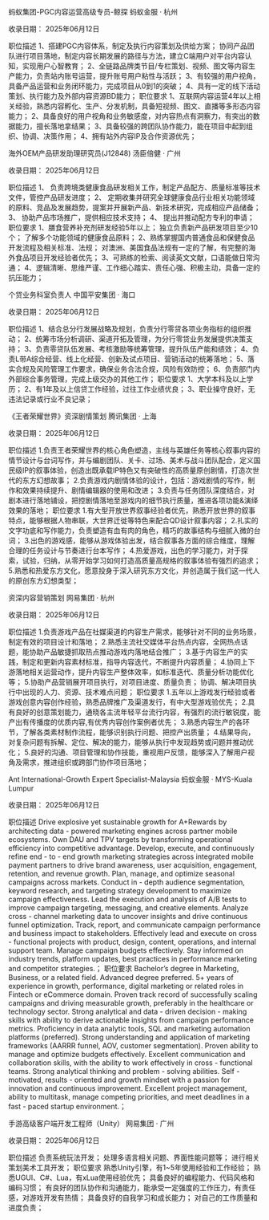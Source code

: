 蚂蚁集团-PGC内容运营高级专员-鲸探
蚂蚁金服 · 杭州

收录日期： 2025年06月12日

职位描述
1、搭建PGC内容体系，制定及执行内容策划及供给方案；
协同产品团队进行项目落地，制定内容长期发展的路径与方法，建立C端用户对平台内容认知，实现用户心智教育；
2、全链路品牌类节目/专栏策划、视频、图文等内容生产能力，负责站内账号运营，提升账号用户粘性与活跃；
3、有较强的用户视角，具备产品运营和业务闭环能力，完成项目从0到1的突破；
4、具有一定的线下活动策划、执行能力及外部内容资源BD能力；
职位要求
1、互联网内容运营4年以上相关经验，熟悉内容孵化、生产、分发机制，具备短视频、图文、直播等多形态内容能力；
2、具备良好的用户视角和业务敏感度，对内容热点有洞察力，有突出的数据能力，擅长落地拿结果；
3、具备较强的跨团队协作能力，能在项目中起到组织、协调、决策作用；
4、拥有站外内容IP及合作资源优先；


海外OEM产品研发助理研究员(J12848)
汤臣倍健 · 广州

收录日期： 2025年06月12日

职位描述
1、 负责跨境类健康食品研发相关工作，制定产品配方、质量标准等技术文件，管控产品研发进度；
2、 定期收集并研究全球健康食品行业相关功能领域的原料、竞品及发展趋势，提案并开展新产品、新技术研究，完成相应产品储备；
3、 协助产品市场推广，提供相应技术支持；
4、 提出并推动配方专利的申请；
职位要求
1、膳食营养补充剂研发经验5年以上；
独立负责新产品研发项目至少10个；
了解多个功能领域的健康食品原料；
2、熟练掌握国内普通食品和保健食品开发流程及相关标准、法规；
对澳洲、美国食品法规有一定的了解，有完整的海外食品项目开发经验者优先；
3、可熟练的检索、阅读英文文献，口语能做日常沟通；
4、逻辑清晰、思维严谨、工作细心踏实、责任心强、积极主动，具备一定的抗压能力；


个贷业务科室负责人
中国平安集团 · 海口

收录日期： 2025年06月12日

职位描述
1、结合总分行发展战略及规划，负责分行零贷各项业务指标的组织推动；
2、统筹市场分析调研、渠道开拓及管理，为分行零贷业务发展提供决策支持；
3、负责零贷队伍发展、考核激励等统筹管理，提升队伍产能和绩效；
4、负责L带A综合经营、线上化经营、创新及试点项目、营销活动的统筹落地；
5、落实合规及风险管理工作要求，确保业务合法合规，风险有效防控；
6、负责部门内外部综合事务管理，完成上级交办的其他工作；
职位要求
1、大学本科及以上学历；
2、有1年及以上信贷工作经验，过往工作业绩优良；
3、职业操守良好，无违法记录或行业不良记录；


《王者荣耀世界》资深剧情策划
腾讯集团 · 上海

收录日期： 2025年06月12日

职位描述
1.负责王者荣耀世界的核心角色塑造，主线与英雄任务等核心叙事内容的情节设计与台词写作，并与编剧团队、关卡、过场、美术与战斗团队配合，定义国民级IP的叙事体验，创造出既承载IP特色又有突破性的高质量原创剧情，打造次世代的东方幻想故事；
2.负责游戏内剧情体验的设计，包括：游戏剧情的写作，制作和效果持续提升、剧情编辑器的使用和改进；
3.负责与任务团队深度结合，对剧本进行落地铺设，把控剧情落地至游戏内的细节执行质量，推进各项功能&演绎效果的落地；
职位要求
1.有大型开放世界叙事经验者优先，熟悉开放世界的叙事特点，能够根据人物串联，大世界迁徙等特色来配合QD设计叙事内容；
2.扎实的文字功底和写作能力，负责塑造有血有肉的角色，精巧的故事结构与细腻入微的台词；
3.出色的游戏感，能够从游戏体验出发，结合叙事各方面的综合维度，理解合理的任务设计与节奏进行台本写作；
4.热爱游戏，出色的学习能力，对于探索，试验，归纳，从零开始学习如何打造高质量高规格的叙事体验有强烈的追求；
5.熟悉和热爱东方文化，愿意投身于深入研究东方文化，并创造属于我们这一代人的原创东方幻想类型；


资深内容营销策划
网易集团 · 杭州

收录日期： 2025年06月12日

职位描述
1.负责游戏产品在社媒渠道的内容生产需求，能够针对不同的业务场景，制定有效的项目设计和落地；
2.熟悉主流社交媒体平台热点内容，全网热点话题，能协助产品敏捷抓取热点推动游戏内落地结合推广；
3.基于内容生产的实践，制定和更新内容素材标准，指导内容迭代，不断提升内容质量；
4.协同上下游落地相关运营动作，提升内容生产整体效率，如标准迭代、质量分析功能优化等；
5.协助产品营销展开项目执行，对项目进度、质量负责；
协调、解决项目执行中出现的人力、资源、技术难点问题；
职位要求
1.五年以上游戏发行经验或者游戏创意内容创作经验，熟悉品牌推广及渠道发行，有中大型游戏验优先；
2.具有良好的创意策划能力，通晓各主流年轻平台流行内容，有强烈的流行敏锐度，能产出有传播度的优质内容,有优秀内容创作案例者优先；
3.熟悉内容生产的各环节，了解各类素材制作流程，能够识别执行问题、把控产出质量；
4.结果导向，对复杂问题有拆解、定位、解决的能力，能够从执行中发现趋势或问题并推动优化；
5.良好的沟通、项目管理和协作技能，重视用户反馈，能够深入了解用户视角及需求，推进组织或跨部门协作项目落地；


Ant International-Growth Expert Specialist-Malaysia
蚂蚁金服 · MYS-Kuala Lumpur

收录日期： 2025年06月12日

职位描述
Drive explosive yet sustainable growth for A+Rewards by architecting data - powered marketing engines across partner mobile ecosystems. Own DAU and TPV targets by transforming operational efficiency into competitive advantage. Develop, execute, and continuously refine end - to - end growth marketing strategies across integrated mobile payment partners to drive brand awareness, user acquisition, engagement, retention, and revenue growth. Plan, manage, and optimize seasonal campaigns across markets. Conduct in - depth audience segmentation, keyword research, and targeting strategy development to maximize campaign effectiveness. Lead the execution and analysis of A/B tests to improve campaign targeting, messaging, and creative elements. Analyze cross - channel marketing data to uncover insights and drive continuous funnel optimization. Track, report, and communicate campaign performance and business impact to stakeholders. Effectively lead and execute on cross - functional projects with product, design, content, operations, and internal support team. Manage campaign budgets effectively. Stay informed on industry trends, platform updates, best practices in performance marketing and competitor strategies.；
职位要求
Bachelor’s degree in Marketing, Business, or a related field. Advanced degree preferred. 5+ years of experience in growth, performance, digital marketing or related roles in Fintech or eCommerce domain. Proven track record of successfully scaling campaigns and driving measurable growth, preferably in the healthcare or technology sector. Strong analytical and data - driven decision - making skills with ability to derive actionable insights from campaign performance metrics. Proficiency in data analytic tools, SQL and marketing automation platforms (preferred). Strong understanding and application of marketing frameworks (AARRR funnel, AOV, customer segmentation). Proven ability to manage and optimize budgets effectively. Excellent communication and collaboration skills, with the ability to work effectively in cross - functional teams. Strong analytical thinking and problem - solving abilities. Self - motivated, results - oriented and growth mindset with a passion for innovation and continuous improvement. Excellent project management, ability to multitask, manage competing priorities, and meet deadlines in a fast - paced startup environment.；


手游高级客户端开发工程师（Unity）
网易集团 · 广州

收录日期： 2025年06月12日

职位描述
负责系统玩法开发；
处理多语言相关问题、界面性能问题等；
进行相关策划美术工具开发；
职位要求
熟悉Unity引擎，有1~5年使用经验和工作经验；
熟悉UGUI、C#、Lua，有xLua使用经验优先；
具备良好的编程能力、代码风格和编码习惯；
有良好的团队协作和沟通能力，能承受一定强度的工作压力，有责任感，对游戏开发有热情；
具备良好的自我学习和成长能力；
对自己的工作质量和进度负责；


